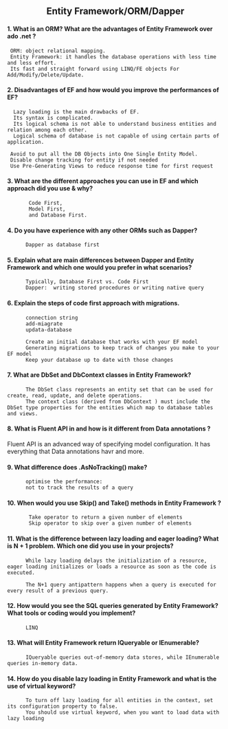 <h2 align="center"> Entity Framework/ORM/Dapper </h2>


#### 1. What is an ORM? What are the advantages of Entity Framework over ado .net ?
     ORM: object relational mapping.
     Entity Framework: it handles the database operations with less time and less effort.
     Its fast and straight forward using LINQ/FE objects For Add/Modify/Delete/Update.
     
#### 2. Disadvantages of EF and how would you improve the performances of EF?

      Lazy loading is the main drawbacks of EF. 
      Its syntax is complicated. 
      Its logical schema is not able to understand business entities and relation among each other.
      Logical schema of database is not capable of using certain parts of application.
      
     Avoid to put all the DB Objects into One Single Entity Model.
     Disable change tracking for entity if not needed
     Use Pre-Generating Views to reduce response time for first request


#### 3. What are the different approaches you can use in EF and which approach did you use & why?
           Code First, 
           Model First,
           and Database First.

#### 4. Do you have experience with any other ORMs such as Dapper?
          Dapper as database first
          
#### 5. Explain what are main differences between Dapper and Entity Framework and which one would you prefer in what scenarios?
     
          Typically, Database First vs. Code First
          Dapper:  writing stored procedures or writing native query 
          
#### 6. Explain the steps of code first approach with migrations.
          connection string
          add-miagrate 
          updata-database
          
          Create an initial database that works with your EF model
          Generating migrations to keep track of changes you make to your EF model
          Keep your database up to date with those changes
          
#### 7. What are DbSet and DbContext classes in Entity Framework?
          The DbSet class represents an entity set that can be used for create, read, update, and delete operations. 
          The context class (derived from DbContext ) must include the DbSet type properties for the entities which map to database tables and views.

#### 8. What is Fluent API in and how is it different from Data annotations ?
 Fluent API is an advanced way of specifying model configuration. It has everything that Data annotations havr and more.

#### 9. What difference does .AsNoTracking() make?
          optimise the performance:
          not to track the results of a query

#### 10. When would you use Skip() and Take() methods in Entity Framework ?
           Take operator to return a given number of elements 
           Skip operator to skip over a given number of elements 
           
#### 11. What is the difference between lazy loading and eager loading? What is N + 1 problem. Which one did you use in your projects?
          While lazy loading delays the initialization of a resource, eager loading initializes or loads a resource as soon as the code is executed.
          
          The N+1 query antipattern happens when a query is executed for every result of a previous query. 
#### 12. How would you see the SQL queries generated by Entity Framework? What tools or coding would you implement?
          LINQ

#### 13. What will Entity Framework return IQueryable or IEnumerable?
          IQueryable queries out-of-memory data stores, while IEnumerable queries in-memory data.

#### 14. How do you disable lazy loading in Entity Framework and what is the use of virtual keyword?
          To turn off lazy loading for all entities in the context, set its configuration property to false.
          You should use virtual keyword, when you want to load data with lazy loading
          
